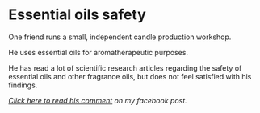 # Essential oils safety

One friend runs a small, independent candle production workshop.

He uses essential oils for aromatherapeutic purposes.

He has read a lot of scientific research articles regarding the safety of essential oils and other fragrance oils, but does not feel satisfied with his findings.



[_Click here to read his comment_](https://www.facebook.com/FarranDeTao/posts/pfbid02w84qq8JQ7Wtdx5NgEQoA2Sw3NJYN5pnE6nMgzkcXW2gA8hsXTubaky3uDL4YBgUMl?comment_id=426408356593861&__cft__\[0]=AZUTr4TLUmy3T88BXdP9Qe65qmxyFVKkCTiCEF3r8btueW_ml4ssmkm5IRCAmx953r9QqcLYM5cJuM4jKrax873g-PJT0jW0ND5hRuuRm63nMIEYcxcLQop9v_-XjTqGVO5Fm4VVmeE6viH2Q6zUsB-tvFyTW1haZxf96nimP9LVLw&__tn__=R]-R) _on my facebook post._
